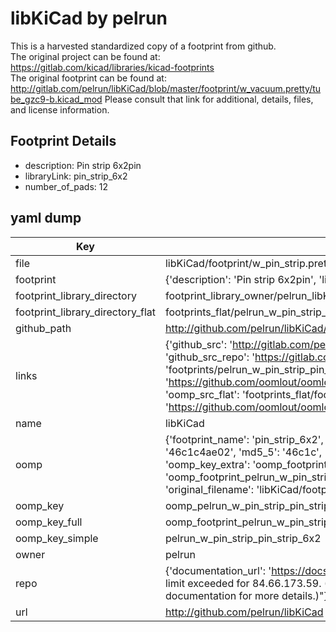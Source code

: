 # libKiCad by pelrun  
This is a harvested standardized copy of a footprint from github.  
The original project can be found at:  
https://gitlab.com/kicad/libraries/kicad-footprints  
The original footprint can be found at:
http://gitlab.com/pelrun/libKiCad/blob/master/footprint/w_vacuum.pretty/tube_gzc9-b.kicad_mod
Please consult that link for additional, details, files, and license information.  
## Footprint Details
* description: Pin strip 6x2pin  
* libraryLink: pin_strip_6x2  
* number_of_pads: 12  
## yaml dump  
| Key | Value |  
| --- | --- |  
| file | libKiCad/footprint/w_pin_strip.pretty/pin_strip_6x2.kicad_mod |  
| footprint | {'description': 'Pin strip 6x2pin', 'libraryLink': 'pin_strip_6x2', 'number_of_pads': 12} |  
| footprint_library_directory | footprint_library_owner/pelrun_libKiCad |  
| footprint_library_directory_flat | footprints_flat/pelrun_w_pin_strip_pin_strip_6x2/working |  
| github_path | http://github.com/pelrun/libKiCad/blob/master/footprint/w_pin_strip.pretty/pin_strip_6x2.kicad_mod |  
| links | {'github_src': 'http://gitlab.com/pelrun/libKiCad/blob/master/footprint/w_vacuum.pretty/tube_gzc9-b.kicad_mod', 'github_src_repo': 'https://gitlab.com/kicad/libraries/kicad-footprints', 'oomp_bot': 'footprints/pelrun_w_pin_strip_pin_strip_6x2/working', 'oomp_bot_github': 'https://github.com/oomlout/oomlout_oomp_footprint_bot/tree/main/footprints/pelrun_w_pin_strip_pin_strip_6x2/working', 'oomp_src_flat': 'footprints_flat/footprints_flat/pelrun_w_pin_strip_pin_strip_6x2/working', 'oomp_src_flat_github': 'https://github.com/oomlout/oomlout_oomp_footprint_src/tree/main/footprints_flat/pelrun_w_pin_strip_pin_strip_6x2/working'} |  
| name | libKiCad |  
| oomp | {'footprint_name': 'pin_strip_6x2', 'library_name': 'w_pin_strip', 'md5': '46c1c4ae02f4b735e4d76d56deea1643', 'md5_10': '46c1c4ae02', 'md5_5': '46c1c', 'md5_6': '46c1c4', 'oomp_key': 'oomp_pelrun_w_pin_strip_pin_strip_6x2', 'oomp_key_extra': 'oomp_footprint_pelrun_w_pin_strip_pin_strip_6x2', 'oomp_key_full': 'oomp_footprint_pelrun_w_pin_strip_pin_strip_6x2_46c1c4', 'oomp_key_simple': 'pelrun_w_pin_strip_pin_strip_6x2', 'original_filename': 'libKiCad/footprint/w_pin_strip.pretty/pin_strip_6x2.kicad_mod', 'owner_name': 'pelrun'} |  
| oomp_key | oomp_pelrun_w_pin_strip_pin_strip_6x2 |  
| oomp_key_full | oomp_footprint_pelrun_w_pin_strip_pin_strip_6x2 |  
| oomp_key_simple | pelrun_w_pin_strip_pin_strip_6x2 |  
| owner | pelrun |  
| repo | {'documentation_url': 'https://docs.github.com/rest/overview/resources-in-the-rest-api#rate-limiting', 'message': "API rate limit exceeded for 84.66.173.59. (But here's the good news: Authenticated requests get a higher rate limit. Check out the documentation for more details.)"} |  
| url | http://github.com/pelrun/libKiCad |  

